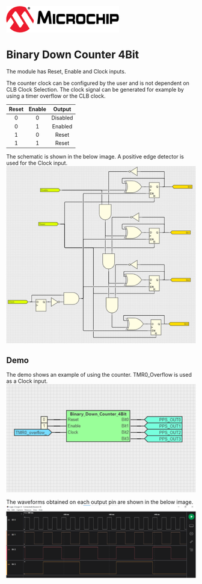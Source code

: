 <!-- Please do not change this html logo with link -->

<a href="https://www.microchip.com" rel="nofollow"><img src="images/microchip.png" alt="MCHP" width="300"/></a>

# Binary Down Counter 4Bit

The module has Reset, Enable and Clock inputs. 

The counter clock can be configured by the user and is not dependent on CLB Clock Selection. The clock signal can be generated for example by using a timer overflow or the CLB clock.

| **Reset** | **Enable** | **Output** |
|:---------:|:----------:|:----------:|
|     0     |      0     |  Disabled  |
|     0     |      1     |   Enabled  |
|     1     |      0     |    Reset   |
|     1     |      1     |    Reset   |

The schematic is shown in the below image. A positive edge detector is used for the Clock input.
<br><img src="images/binary_down_counter_4bit.png" width="600">

## Demo

The demo shows an example of using the counter. TMR0_Overflow is used as a Clock input.
<br><img src="images/binary_down_counter_4bit_demo.png" width="600">

 The waveforms obtained on each output pin are shown in the below image.
<br><img src="images/binary_down_counter_4bit_waveforms.png" width="600">